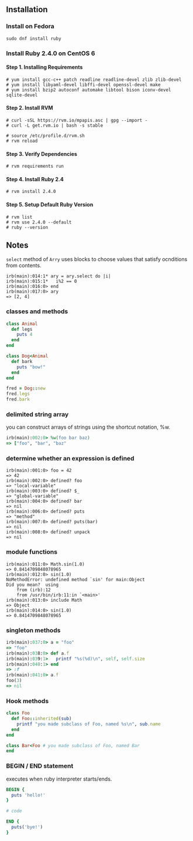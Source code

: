 ## Installation

### Install on Fedora

```
sudo dnf install ruby
```

### Install Ruby 2.4.0 on CentOS 6

#### Step 1. Installing Requirements

```
# yum install gcc-c++ patch readline readline-devel zlib zlib-devel
# yum install libyaml-devel libffi-devel openssl-devel make
# yum install bzip2 autoconf automake libtool bison iconv-devel sqlite-devel
```

#### Step 2. Install RVM
```
# curl -sSL https://rvm.io/mpapis.asc | gpg --import -
# curl -L get.rvm.io | bash -s stable

# source /etc/profile.d/rvm.sh
# rvm reload
```

#### Step 3. Verify Dependencies

```
# rvm requirements run
```

#### Step 4. Install Ruby 2.4

```
# rvm install 2.4.0
```

#### Step 5. Setup Default Ruby Version

```
# rvm list
# rvm use 2.4.0 --default
# ruby --version
```

## Notes

`select` method of `Arry` uses blocks to choose values that satisfy ocnditions from contents.

```
irb(main):014:1* ary = ary.select do |i|
irb(main):015:1*   i%2 == 0
irb(main):016:0> end
irb(main):017:0> ary
=> [2, 4]
```

### classes and methods

```ruby
class Animal
  def legs
    puts 4
  end
end

class Dog<Animal
  def bark
    puts "bow!"
  end
end

fred = Dog::new
fred.legs
fred.bark
```

### delimited string array

you can construct arrays of strings using the shortcut notation, %w.

```ruby
irb(main):002:0> %w(foo bar baz)
=> ["foo", "bar", "baz"
```

### determine whether an expression is defined

```
irb(main):001:0> foo = 42
=> 42
irb(main):002:0> defined? foo
=> "local-variable"
irb(main):003:0> defined? $_
=> "global-variable"
irb(main):004:0> defined? bar
=> nil
irb(main):006:0> defined? puts
=> "method"
irb(main):007:0> defined? puts(bar)
=> nil
irb(main):008:0> defined? unpack
=> nil
```

### module functions

```
irb(main):011:0> Math.sin(1.0)
=> 0.8414709848078965
irb(main):012:0> sin(1.0)
NoMethodError: undefined method `sin' for main:Object
Did you mean?  using
	from (irb):12
	from /usr/bin/irb:11:in `<main>'
irb(main):013:0> include Math
=> Object
irb(main):014:0> sin(1.0)
=> 0.8414709848078965
```

### singleton methods

```ruby
irb(main):037:0> a = "foo"
=> "foo"
irb(main):038:0> def a.f
irb(main):039:1>   printf "%s(%d)\n", self, self.size
irb(main):040:1> end
=> :f
irb(main):041:0> a.f
foo(3)
=> nil
```

### Hook methods

```ruby
class Foo
  def Foo::inherited(sub)
    printf "you made subclass of Foo, named %s\n", sub.name
  end
end

class Bar<Foo # you made subclass of Foo, named Bar
end
```

### BEGIN / END statement

executes when ruby interpreter starts/ends.

```ruby
BEGIN {
  puts 'hello!'
}

# code

END {
  puts('bye!')
}
```
